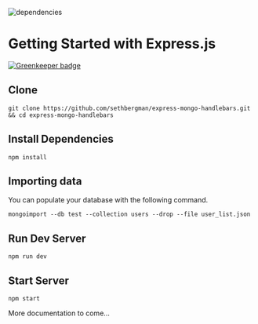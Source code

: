 ![dependencies](https://david-dm.org/sethbergman/express-mongo-handlebars.svg)
# Getting Started with Express.js

[![Greenkeeper badge](https://badges.greenkeeper.io/sethbergman/express-mongo-handlebars.svg)](https://greenkeeper.io/)

## Clone
```
git clone https://github.com/sethbergman/express-mongo-handlebars.git && cd express-mongo-handlebars
```

## Install Dependencies
```
npm install
```

## Importing data

You can populate your database with the following command.

```
mongoimport --db test --collection users --drop --file user_list.json
```

## Run Dev Server
```
npm run dev
```

## Start Server
```
npm start
```

More documentation to come...
